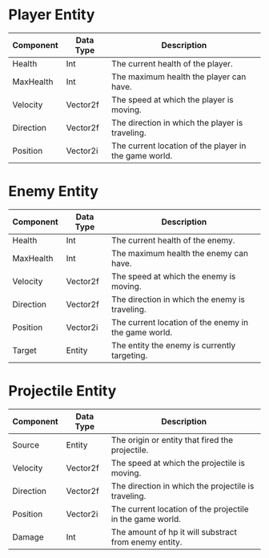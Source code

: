 # Player Entity

| Component | Data Type | Description                                      |
|-----------|-----------|--------------------------------------------------|
| Health    | Int       | The current health of the player.     |
| MaxHealth | Int       | The maximum health the player can have.     |
| Velocity  | Vector2f  | The speed at which the player is moving.     |
| Direction | Vector2f  | The direction in which the player is traveling. |
| Position  | Vector2i  | The current location of the player in the game world. |

# Enemy Entity

| Component | Data Type | Description                                      |
|-----------|-----------|--------------------------------------------------|
| Health    | Int       | The current health of the enemy.     |
| MaxHealth | Int       | The maximum health the enemy can have.     |
| Velocity  | Vector2f  | The speed at which the enemy is moving.     |
| Direction | Vector2f  | The direction in which the enemy is traveling. |
| Position  | Vector2i  | The current location of the enemy in the game world. |
| Target    | Entity    | The entity the enemy is currently targeting. |

# Projectile Entity

| Component | Data Type | Description                                      |
|-----------|-----------|--------------------------------------------------|
| Source    | Entity    | The origin or entity that fired the projectile.  |
| Velocity  | Vector2f  | The speed at which the projectile is moving.     |
| Direction | Vector2f  | The direction in which the projectile is traveling. |
| Position  | Vector2i  | The current location of the projectile in the game world. |
| Damage    | Int       | The amount of hp it will substract from enemy entity. |